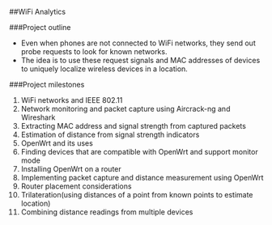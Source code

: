 ##WiFi Analytics

###Project outline
* Even when phones are not connected to WiFi networks, they send out probe requests to look for known networks.
* The idea is to use these request signals and MAC addresses of devices to uniquely localize wireless devices in a location.

###Project milestones
1. WiFi networks and IEEE 802.11
2. Network monitoring and packet capture using Aircrack-ng and Wireshark
3. Extracting MAC address and signal strength from captured packets
4. Estimation of distance from signal strength indicators
5. OpenWrt and its uses
6. Finding devices that are compatible with OpenWrt and support monitor mode
7. Installing OpenWrt on a router
8. Implementing packet capture and distance measurement using OpenWrt
9. Router placement considerations
10. Trilateration(using distances of a point from known points to estimate location)
11. Combining distance readings from multiple devices
